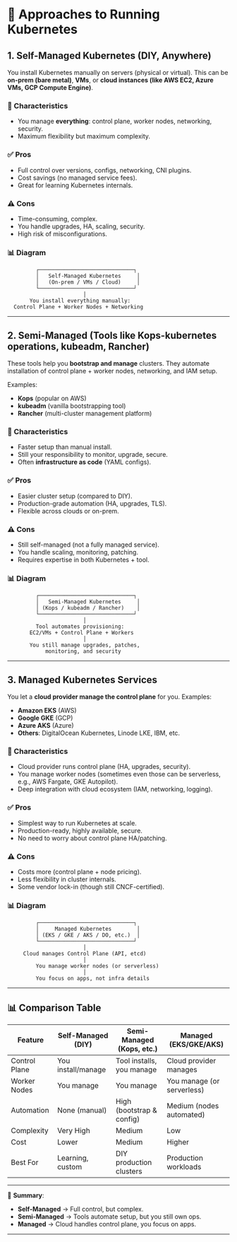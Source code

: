 

# 📘 Approaches to Running Kubernetes

## 1. Self-Managed Kubernetes (DIY, Anywhere)

You install Kubernetes manually on servers (physical or virtual).
This can be **on-prem (bare metal)**, **VMs**, or **cloud instances (like AWS EC2, Azure VMs, GCP Compute Engine)**.

### 🔑 Characteristics

* You manage **everything**: control plane, worker nodes, networking, security.
* Maximum flexibility but maximum complexity.

### ✅ Pros

* Full control over versions, configs, networking, CNI plugins.
* Cost savings (no managed service fees).
* Great for learning Kubernetes internals.

### ⚠️ Cons

* Time-consuming, complex.
* You handle upgrades, HA, scaling, security.
* High risk of misconfigurations.

### 📊  Diagram

```
         ┌──────────────────────────────┐
         │   Self-Managed Kubernetes     │
         │   (On-prem / VMs / Cloud)     │
         └──────────────────────────────┘
                        │
       You install everything manually:
  Control Plane + Worker Nodes + Networking
```

---

## 2. Semi-Managed (Tools like Kops-kubernetes operations, kubeadm, Rancher)

These tools help you **bootstrap and manage** clusters.
They automate installation of control plane + worker nodes, networking, and IAM setup.

Examples:

* **Kops** (popular on AWS)
* **kubeadm** (vanilla bootstrapping tool)
* **Rancher** (multi-cluster management platform)

### 🔑 Characteristics

* Faster setup than manual install.
* Still your responsibility to monitor, upgrade, secure.
* Often **infrastructure as code** (YAML configs).

### ✅ Pros

* Easier cluster setup (compared to DIY).
* Production-grade automation (HA, upgrades, TLS).
* Flexible across clouds or on-prem.

### ⚠️ Cons

* Still self-managed (not a fully managed service).
* You handle scaling, monitoring, patching.
* Requires expertise in both Kubernetes + tool.

### 📊 Diagram

```
         ┌──────────────────────────────┐
         │   Semi-Managed Kubernetes     │
         │ (Kops / kubeadm / Rancher)    │
         └──────────────────────────────┘
                        │
         Tool automates provisioning:
       EC2/VMs + Control Plane + Workers
                        │
       You still manage upgrades, patches,
            monitoring, and security
```

---

## 3. Managed Kubernetes Services

You let a **cloud provider manage the control plane** for you.
Examples:

* **Amazon EKS** (AWS)
* **Google GKE** (GCP)
* **Azure AKS** (Azure)
* **Others**: DigitalOcean Kubernetes, Linode LKE, IBM, etc.

### 🔑 Characteristics

* Cloud provider runs control plane (HA, upgrades, security).
* You manage worker nodes (sometimes even those can be serverless, e.g., AWS Fargate, GKE Autopilot).
* Deep integration with cloud ecosystem (IAM, networking, logging).

### ✅ Pros

* Simplest way to run Kubernetes at scale.
* Production-ready, highly available, secure.
* No need to worry about control plane HA/patching.

### ⚠️ Cons

* Costs more (control plane + node pricing).
* Less flexibility in cluster internals.
* Some vendor lock-in (though still CNCF-certified).

### 📊 Diagram

```
         ┌──────────────────────────────┐
         │     Managed Kubernetes        │
         │ (EKS / GKE / AKS / DO, etc.)  │
         └──────────────────────────────┘
                        │
     Cloud manages Control Plane (API, etcd)
                        │
         You manage worker nodes (or serverless)
                        │
         You focus on apps, not infra details
```

---

## 📊 Comparison Table

| Feature       | Self-Managed (DIY) | Semi-Managed (Kops, etc.) | Managed (EKS/GKE/AKS)      |
| ------------- | ------------------ | ------------------------- | -------------------------- |
| Control Plane | You install/manage | Tool installs, you manage | Cloud provider manages     |
| Worker Nodes  | You manage         | You manage                | You manage (or serverless) |
| Automation    | None (manual)      | High (bootstrap & config) | Medium (nodes automated)   |
| Complexity    | Very High          | Medium                    | Low                        |
| Cost          | Lower              | Medium                    | Higher                     |
| Best For      | Learning, custom   | DIY production clusters   | Production workloads       |

---

📌 **Summary**:

* **Self-Managed** → Full control, but complex.
* **Semi-Managed** → Tools automate setup, but you still own ops.
* **Managed** → Cloud handles control plane, you focus on apps.

---
